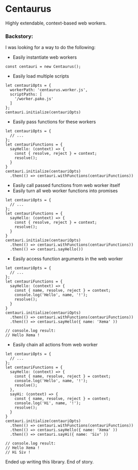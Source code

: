 # Centaurus
Highly extendable, context-based web workers.

### Backstory:
I was looking for a way to do the following:

* Easily instantiate web workers

```
const centauri = new Centaurus();
```

* Easily load multiple scripts

```
let centauriOpts = {
  workerPath: 'centaurus.worker.js',
  scriptPaths: [
    '/worker.pako.js'
  ]
};
centauri.initialize(centauriOpts)
```

* Easily pass functions for these workers

```
let centauriOpts = {
  // ... 
};
let centauriFunctions = {
  sayHello: (context) => {
    const { resolve, reject } = context;
    resolve();
  }
}
centauri.initialize(centauriOpts)
  .then(() => centauri.withFunctions(centauriFunctions))
```

* Easily call passed functions from web worker itself
* Easily turn all web worker functions into promises

```
let centauriOpts = {
  // ... 
};
let centauriFunctions = {
  sayHello: (context) => {
    const { resolve, reject } = context;
    resolve();
  }
}
centauri.initialize(centauriOpts)
  .then(() => centauri.withFunctions(centauriFunctions))
  .then(() => centauri.sayHello())
```

* Easily access function arguments in the web worker

```
let centauriOpts = {
  // ... 
};
let centauriFunctions = {
  sayHello: (context) => {
    const { name, resolve, reject } = context;
    console.log('Hello', name, '!');
    resolve();
  }
}
centauri.initialize(centauriOpts)
  .then(() => centauri.withFunctions(centauriFunctions))
  .then(() => centauri.sayHello({ name: 'Xema' ))

// console.log result:
// Hello Xema !
```

* Easily chain all actions from web worker

```
let centauriOpts = {
  // ... 
};
let centauriFunctions = {
  sayHello: (context) => {
    const { name, resolve, reject } = context;
    console.log('Hello', name, '!');
    resolve();
  },
  sayHi: (context) => {
    const { name, resolve, reject } = context;
    console.log('Hi', name, '!');
    resolve();
  }
}
centauri.initialize(centauriOpts)
  .then(() => centauri.withFunctions(centauriFunctions))
  .then(() => centauri.sayHello({ name: 'Xema' ))
  .then(() => centauri.sayHi({ name: 'Siv' ))

// console.log result:
// Hello Xema !
// Hi Siv !
```

Ended up writing this library.
End of story.
